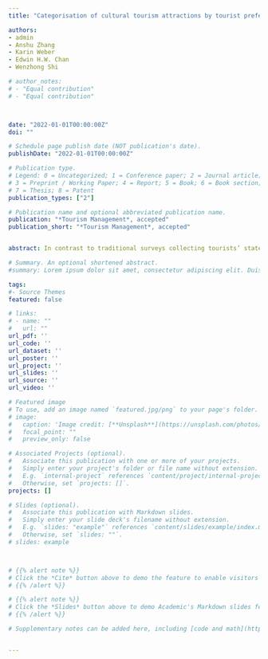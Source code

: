 ```yaml
---
title: "Categorisation of cultural tourism attractions by tourist preference using location-based social network data: The case of entral, Hong Kong"

authors:
- admin
- Anshu Zhang
- Karin Weber
- Edwin H.W. Chan
- Wenzhong Shi

# author_notes:
# - "Equal contribution"
# - "Equal contribution"



date: "2022-01-01T00:00:00Z"
doi: ""

# Schedule page publish date (NOT publication's date).
publishDate: "2022-01-01T00:00:00Z"

# Publication type.
# Legend: 0 = Uncategorized; 1 = Conference paper; 2 = Journal article;
# 3 = Preprint / Working Paper; 4 = Report; 5 = Book; 6 = Book section;
# 7 = Thesis; 8 = Patent
publication_types: ["2"]

# Publication name and optional abbreviated publication name.
publication: "*Tourism Management*, accepted"
publication_short: "*Tourism Management*, accepted"


abstract: In contrast to traditional surveys collecting tourists’ stated responses, location-based social network data provide information about tourists’ observed behaviours. This study proposes a methodology to categorise cultural tourism attractions based on tourists’ preferences detected by their citywide travel trajectories. It was applied to Central, a district in Hong Kong, by using Instagram data of tourists who geotagged certain attraction(s) in the study area from May 2018 to April 2020. Four categories were identified through cluster analysis, and a typology of cultural tourism attractions was proposed based on the importance of historical and contemporary features. The results show significant differences among the clusters and within Hong Kong’s short-haul markets. Japanese tourists prefer ‘Heritage centres’ and ‘Art galleries/Performance venues’ while tourists from Thailand prefer ‘Historic sites’ and ‘Street markets’. The study contributes an innovative approach to differentiate cultural tourism attractions, which is helpful in targeting potential tourists.

# Summary. An optional shortened abstract.
#summary: Lorem ipsum dolor sit amet, consectetur adipiscing elit. Duis posuere tellus ac convallis placerat. Proin tincidunt magna sed ex sollicitudin condimentum.

tags:
#- Source Themes
featured: false

# links:
# - name: ""
#   url: ""
url_pdf: ''
url_code: ''
url_dataset: ''
url_poster: ''
url_project: ''
url_slides: ''
url_source: ''
url_video: ''

# Featured image
# To use, add an image named `featured.jpg/png` to your page's folder. 
# image:
#   caption: 'Image credit: [**Unsplash**](https://unsplash.com/photos/jdD8gXaTZsc)'
#   focal_point: ""
#   preview_only: false

# Associated Projects (optional).
#   Associate this publication with one or more of your projects.
#   Simply enter your project's folder or file name without extension.
#   E.g. `internal-project` references `content/project/internal-project/index.md`.
#   Otherwise, set `projects: []`.
projects: []

# Slides (optional).
#   Associate this publication with Markdown slides.
#   Simply enter your slide deck's filename without extension.
#   E.g. `slides: "example"` references `content/slides/example/index.md`.
#   Otherwise, set `slides: ""`.
# slides: example



# {{% alert note %}}
# Click the *Cite* button above to demo the feature to enable visitors to import publication metadata into their reference management software.
# {{% /alert %}}

# {{% alert note %}}
# Click the *Slides* button above to demo Academic's Markdown slides feature.
# {{% /alert %}}

# Supplementary notes can be added here, including [code and math](https://sourcethemes.com/academic/docs/writing-markdown-latex/).


---
```



